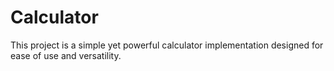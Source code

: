 # Calculator
This project is a simple yet powerful calculator implementation designed for ease of use and versatility.

